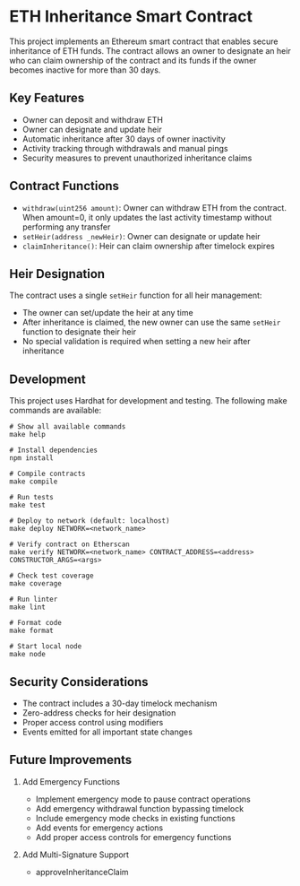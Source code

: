 # ETH Inheritance Smart Contract

This project implements an Ethereum smart contract that enables secure inheritance of ETH funds. The contract allows an owner to designate an heir who can claim ownership of the contract and its funds if the owner becomes inactive for more than 30 days.

## Key Features

- Owner can deposit and withdraw ETH
- Owner can designate and update heir
- Automatic inheritance after 30 days of owner inactivity
- Activity tracking through withdrawals and manual pings
- Security measures to prevent unauthorized inheritance claims

## Contract Functions

- `withdraw(uint256 amount)`: Owner can withdraw ETH from the contract. When amount=0, it only updates the last activity timestamp without performing any transfer
- `setHeir(address _newHeir)`: Owner can designate or update heir
- `claimInheritance()`: Heir can claim ownership after timelock expires

## Heir Designation

The contract uses a single `setHeir` function for all heir management:
- The owner can set/update the heir at any time
- After inheritance is claimed, the new owner can use the same `setHeir` function to designate their heir
- No special validation is required when setting a new heir after inheritance

## Development

This project uses Hardhat for development and testing. The following make commands are available:

```shell
# Show all available commands
make help

# Install dependencies
npm install

# Compile contracts
make compile

# Run tests
make test

# Deploy to network (default: localhost)
make deploy NETWORK=<network_name>

# Verify contract on Etherscan
make verify NETWORK=<network_name> CONTRACT_ADDRESS=<address> CONSTRUCTOR_ARGS=<args>

# Check test coverage
make coverage

# Run linter
make lint

# Format code
make format

# Start local node
make node
```

## Security Considerations

- The contract includes a 30-day timelock mechanism
- Zero-address checks for heir designation
- Proper access control using modifiers
- Events emitted for all important state changes

## Future Improvements

1. Add Emergency Functions
   - Implement emergency mode to pause contract operations
   - Add emergency withdrawal function bypassing timelock
   - Include emergency mode checks in existing functions
   - Add events for emergency actions
   - Add proper access controls for emergency functions

2. Add Multi-Signature Support
   - approveInheritanceClaim
